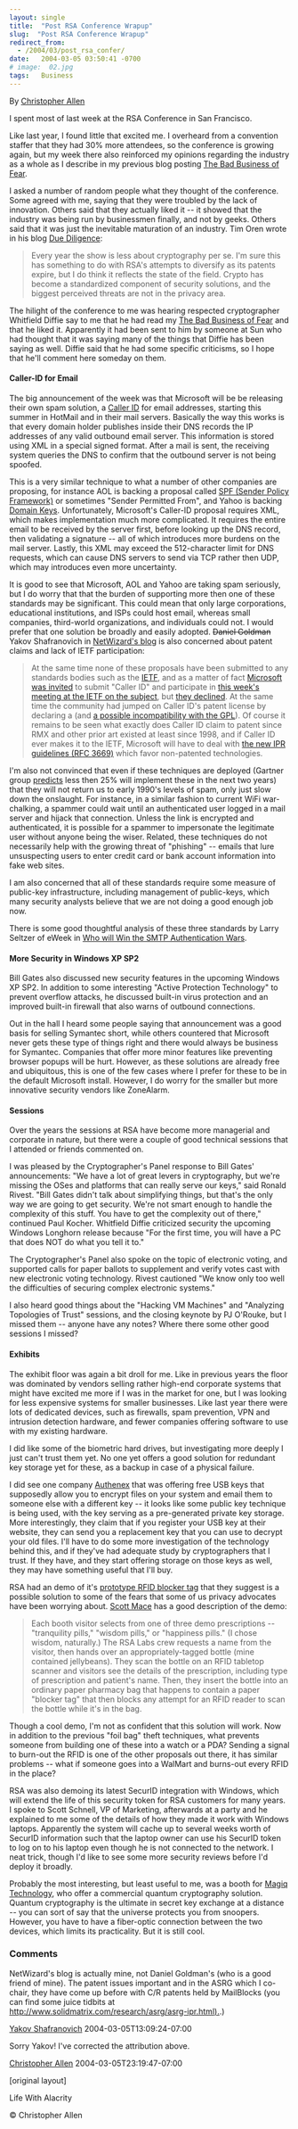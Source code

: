```yaml
---
layout: single
title:  "Post RSA Conference Wrapup"
slug:  "Post RSA Conference Wrapup"
redirect_from:
  - /2004/03/post_rsa_confer/
date:   2004-03-05 03:50:41 -0700
# image:  02.jpg
tags:   Business
---
```


By [Christopher Allen](/lwa/about)

I spent most of last week at the RSA Conference in San Francisco.

Like last year, I found little that excited me. I overheard from a convention staffer that they had 30% more attendees, so the conference is growing again, but my week there also reinforced my opinions regarding the industry as a whole as I describe in my previous blog posting [The Bad Business of Fear](/2004/02/security_crypto.html).

I asked a number of random people what they thought of the conference. Some agreed with me, saying that they were troubled by the lack of innovation. Others said that they actually liked it -- it showed that the industry was being run by businessmen finally, and not by geeks. Others said that it was just the inevitable maturation of an industry. Tim Oren wrote in his blog [Due Diligence](http://www.pacificavc.com/blog/2004/02/27.html#a565):

> Every year the show is less about cryptography per se. I'm sure this has something to do with RSA's attempts to diversify as its patents expire, but I do think it reflects the state of the field. Crypto has become a standardized component of security solutions, and the biggest perceived threats are not in the privacy area.

The hilight of the conference to me was hearing respected cryptographer Whitfield Diffie say to me that he had read my [The Bad Business of Fear](/2004/02/security_crypto.html) and that he liked it. Apparently it had been sent to him by someone at Sun who had thought that it was saying many of the things that Diffie has been saying as well. Diffie said that he had some specific criticisms, so I hope that he'll comment here someday on them.

  

#### Caller-ID for Email

The big announcement of the week was that Microsoft will be be releasing their own spam solution, a [Caller ID](http://windows-help.net/cgi-bin/2004/7.08.cgi?70801) for email addresses, starting this summer in HotMail and in their mail servers. Basically the way this works is that every domain holder publishes inside their DNS records the IP addresses of any valid outbound email server. This information is stored using XML in a special signed format. After a mail is sent, the receiving system queries the DNS to confirm that the outbound server is not being spoofed.

This is a very similar technique to what a number of other companies are proposing, for instance AOL is backing a proposal called [SPF (Sender Policy Framework)](http://spf.pobox.com/execsumm.html) or sometimes "Sender Permitted From", and Yahoo is backing [Domain Keys](http://www.eweek.com/article2/0,4149,1430976,00.asp). Unfortunately, Microsoft's Caller-ID proposal requires XML, which makes implementation much more complicated. It requires the entire email to be received by the server first, before looking up the DNS record, then validating a signature -- all of which introduces more burdens on the mail server. Lastly, this XML may exceed the 512-character limit for DNS requests, which can cause DNS servers to send via TCP rather then UDP, which may introduces even more uncertainty.

It is good to see that Microsoft, AOL and Yahoo are taking spam seriously, but I do worry that that the burden of supporting more then one of these standards may be significant. This could mean that only large corporations, educational institutions, and ISPs could host email, whereas small companies, third-world organizations, and individuals could not. I would prefer that one solution be broadly and easily adopted. <s>Daniel Goldman</s> Yakov Shafranovich in [NetWizard's blog](http://www.shaftek.org/blog/archives/000061.html) is also concerned about patent claims and lack of IETF participation:

> At the same time none of these proposals have been submitted to any standards bodies such as the [IETF](http://www.ietf.org), and as a matter of fact [Microsoft was invited](https://www1.ietf.org/mail-archive/working-groups/asrg/current/msg09082.html) to submit "Caller ID" and participate in [this week's meeting at the IETF on the subject](http://www.ietf.org/ietf/04mar/marid.txt), but [they declined](http://www.imc.org/ietf-mxcomp/mail-archive/msg00023.html). At the same time the community had jumped on Caller ID's patent license by declaring a (and [a possible incompatibility with the GPL](http://www.newsforge.com/article.pl?sid=04/02/26/1448253&mode=thread)). Of course it remains to be seen what exactly does Caller ID claim to patent since RMX and other prior art existed at least since 1998, and if Caller ID ever makes it to the IETF, Microsoft will have to deal with [the new IPR guidelines (RFC 3669)](http://www.ietf.org/rfc/rfc3669.txt) which favor non-patented technologies.

I'm also not convinced that even if these techniques are deployed (Gartner group [predicts](http://informationweek.securitypipeline.com/news/18201583) less then 25% will implement these in the next two years) that they will not return us to early 1990's levels of spam, only just slow down the onslaught. For instance, in a similar fashion to current WiFi war-chalking, a spammer could wait until an authenticated user logged in a mail server and hijack that connection. Unless the link is encrypted and authenticated, it is possible for a spammer to impersonate the legitimate user without anyone being the wiser. Related, these techniques do not necessarily help with the growing threat of "phishing" -- emails that lure unsuspecting users to enter credit card or bank account information into fake web sites.

I am also concerned that all of these standards require some measure of public-key infrastructure, including management of public-keys, which many security analysts believe that we are not doing a good enough job now.

There is some good thoughtful analysis of these three standards by Larry Seltzer of eWeek in [Who will Win the SMTP Authentication Wars](http://www.eweek.com/print_article/0,1761,a=120536,00.asp).

  

#### More Security in Windows XP SP2

Bill Gates also discussed new security features in the upcoming Windows XP SP2. In addition to some interesting "Active Protection Technology" to prevent overflow attacks, he discussed built-in virus protection and an improved built-in firewall that also warns of outbound connections.

Out in the hall I heard some people saying that announcement was a good basis for selling Symantec short, while others countered that Microsoft never gets these type of things right and there would always be business for Symantec. Companies that offer more minor features like preventing browser popups will be hurt. However, as these solutions are already free and ubiquitous, this is one of the few cases where I prefer for these to be in the default Microsoft install. However, I do worry for the smaller but more innovative security vendors like ZoneAlarm.

  

#### Sessions

Over the years the sessions at RSA have become more managerial and corporate in nature, but there were a couple of good technical sessions that I attended or friends commented on.

I was pleased by the Cryptographer's Panel response to Bill Gates' announcements: "We have a lot of great levers in cryptography, but we're missing the OSes and platforms that can really serve our keys," said Ronald Rivest. "Bill Gates didn't talk about simplifying things, but that's the only way we are going to get security. We're not smart enough to handle the complexity of this stuff. You have to get the complexity out of there," continued Paul Kocher. Whitfield Diffie criticized security the upcoming Windows Longhorn release because "For the first time, you will have a PC that does NOT do what you tell it to."

The Cryptographer's Panel also spoke on the topic of electronic voting, and supported calls for paper ballots to supplement and verify votes cast with new electronic voting technology. Rivest cautioned "We know only too well the difficulties of securing complex electronic systems."

I also heard good things about the "Hacking VM Machines" and "Analyzing Topologies of Trust" sessions, and the closing keynote by PJ O'Rouke, but I missed them -- anyone have any notes? Where there some other good sessions I missed?

  

#### Exhibits

The exhibit floor was again a bit droll for me. Like in previous years the floor was dominated by vendors selling rather high-end corporate systems that might have excited me more if I was in the market for one, but I was looking for less expensive systems for smaller businesses. Like last year there were lots of dedicated devices, such as firewalls, spam prevention, VPN and intrusion detection hardware, and fewer companies offering software to use with my existing hardware.

I did like some of the biometric hard drives, but investigating more deeply I just can't trust them yet. No one yet offers a good solution for redundant key storage yet for these, as a backup in case of a physical failure.

I did see one company [Authenex](http://www.authenex.com) that was offering free USB keys that supposedly allow you to encrypt files on your system and email them to someone else with a different key -- it looks like some public key technique is being used, with the key serving as a pre-generated private key storage. More interestingly, they claim that if you register your USB key at their website, they can send you a replacement key that you can use to decrypt your old files. I'll have to do some more investigation of the technology behind this, and if they've had adequate study by cryptographers that I trust. If they have, and they start offering storage on those keys as well, they may have something useful that I'll buy.

RSA had an demo of it's [prototype RFID blocker tag](http://www.rsasecurity.com/company/news/releases/pr.asp?doc_id=3376) that they suggest is a possible solution to some of the fears that some of us privacy advocates have been worrying about. [Scott Mace](http://scottmace.typepad.com/imanager/2004/02/cool_demo_rsa_r.html) has a good description of the demo:

> Each booth visitor selects from one of three demo prescriptions -- "tranquility pills," "wisdom pills," or "happiness pills." (I chose wisdom, naturally.) The RSA Labs crew requests a name from the visitor, then hands over an appropriately-tagged bottle (mine contained jellybeans). They scan the bottle on an RFID tabletop scanner and visitors see the details of the prescription, including type of prescription and patient's name. Then, they insert the bottle into an ordinary paper pharmacy bag that happens to contain a paper "blocker tag" that then blocks any attempt for an RFID reader to scan the bottle while it's in the bag.

Though a cool demo, I'm not as confident that this solution will work. Now in addition to the previous "foil bag" theft techniques, what prevents someone from building one of these into a watch or a PDA? Sending a signal to burn-out the RFID is one of the other proposals out there, it has similar problems -- what if someone goes into a WalMart and burns-out every RFID in the place?

RSA was also demoing its latest SecurID integration with Windows, which will extend the life of this security token for RSA customers for many years. I spoke to Scott Schnell, VP of Marketing, afterwards at a party and he explained to me some of the details of how they made it work with Windows laptops. Apparently the system will cache up to several weeks worth of SecurID information such that the laptop owner can use his SecurID token to log on to his laptop even though he is not connected to the network. I neat trick, though I'd like to see some more security reviews before I'd deploy it broadly.

Probably the most interesting, but least useful to me, was a booth for [Magiq Technology](http://www.magiqtech.com/), who offer a commercial quantum cryptography solution. Quantum cryptography is the ultimate in secret key exchange at a distance -- you can sort of say that the universe protects you from snoopers. However, you have to have a fiber-optic connection between the two devices, which limits its practicality. But it is still cool.

### Comments

NetWizard's blog is actually mine, not Daniel Goldman's (who is a good friend of mine). The patent issues important and in the ASRG which I co-chair, they have come up before with C/R patents held by MailBlocks (you can find some juice tidbits at [http://www.solidmatrix.com/research/asrg/asrg-ipr.html).](http://www.solidmatrix.com/research/asrg/asrg-ipr.html).)

[Yakov Shafranovich](http://www.shaftek.org) 2004-03-05T13:09:24-07:00

Sorry Yakov! I've corrected the attribution above.

[Christopher Allen](http://www.lifewithalacrity.com/) 2004-03-05T23:19:47-07:00

[original layout]


Life With Alacrity

© Christopher Allen